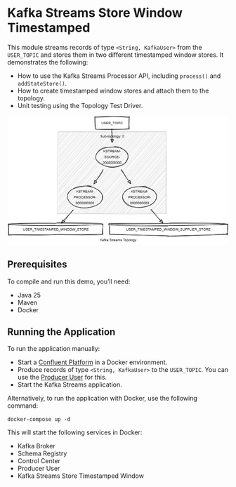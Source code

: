 # Kafka Streams Store Window Timestamped

This module streams records of type `<String, KafkaUser>` from the `USER_TOPIC` and stores them in two different timestamped window stores.
It demonstrates the following:

- How to use the Kafka Streams Processor API, including `process()` and `addStateStore()`.
- How to create timestamped window stores and attach them to the topology.
- Unit testing using the Topology Test Driver.

![topology.png](topology.png)

## Prerequisites

To compile and run this demo, you’ll need:

- Java 25
- Maven
- Docker

## Running the Application

To run the application manually:

- Start a [Confluent Platform](https://docs.confluent.io/platform/current/quickstart/ce-docker-quickstart.html#step-1-download-and-start-cp) in a Docker environment.
- Produce records of type `<String, KafkaUser>` to the `USER_TOPIC`. You can use the [Producer User](../specific-producers/kafka-streams-producer-user) for this.
- Start the Kafka Streams application.

Alternatively, to run the application with Docker, use the following command:

```console
docker-compose up -d
```

This will start the following services in Docker:

- Kafka Broker
- Schema Registry
- Control Center
- Producer User
- Kafka Streams Store Timestamped Window
